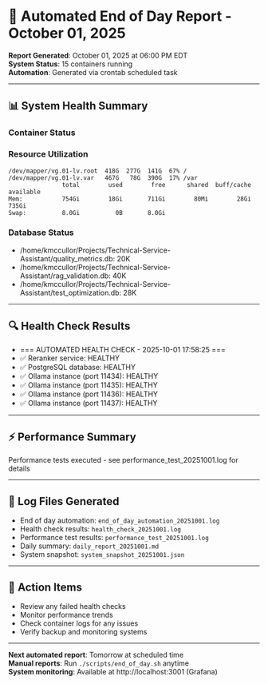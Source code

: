# 🌅 Automated End of Day Report - October 01, 2025

**Report Generated**: October 01, 2025 at 06:00 PM EDT  
**System Status**: 15 containers running  
**Automation**: Generated via crontab scheduled task

---

## 📊 **System Health Summary**

### **Container Status**


### **Resource Utilization**
```
/dev/mapper/vg.01-lv.root  418G  277G  141G  67% /
/dev/mapper/vg.01-lv.var   467G   78G  390G  17% /var
               total        used        free      shared  buff/cache   available
Mem:           754Gi        18Gi       711Gi        80Mi        28Gi       735Gi
Swap:          8.0Gi          0B       8.0Gi
```

### **Database Status**
- /home/kmccullor/Projects/Technical-Service-Assistant/quality_metrics.db: 20K
- /home/kmccullor/Projects/Technical-Service-Assistant/rag_validation.db: 40K
- /home/kmccullor/Projects/Technical-Service-Assistant/test_optimization.db: 28K

---

## 🔍 **Health Check Results**

- === AUTOMATED HEALTH CHECK - 2025-10-01 17:58:25 ===
- ✅ Reranker service: HEALTHY
- ✅ PostgreSQL database: HEALTHY
- ✅ Ollama instance (port 11434): HEALTHY
- ✅ Ollama instance (port 11435): HEALTHY
- ✅ Ollama instance (port 11436): HEALTHY
- ✅ Ollama instance (port 11437): HEALTHY

---

## ⚡ **Performance Summary**

Performance tests executed - see performance_test_20251001.log for details

---

## 📝 **Log Files Generated**
- End of day automation: `end_of_day_automation_20251001.log`
- Health check results: `health_check_20251001.log`
- Performance test results: `performance_test_20251001.log`
- Daily summary: `daily_report_20251001.md`
- System snapshot: `system_snapshot_20251001.json`

---

## 🎯 **Action Items**
- Review any failed health checks
- Monitor performance trends
- Check container logs for any issues
- Verify backup and monitoring systems

---

**Next automated report**: Tomorrow at scheduled time  
**Manual reports**: Run `./scripts/end_of_day.sh` anytime  
**System monitoring**: Available at http://localhost:3001 (Grafana)

